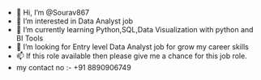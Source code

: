 - 👋 Hi, I’m @Sourav867
- 👀 I’m interested in Data Analyst job
- 🌱 I’m currently learning Python,SQL,Data Visualization with python and BI Tools
- 💞️ I’m looking for Entry level Data Analyst job for grow my career skills
- 📫 If this role available then please give me a chance for this job role.
- my contact no :- +91 8890906749

<!---
Sourav867/Sourav867 is a ✨ special ✨ repository because its `README.md` (this file) appears on your GitHub profile.
You can click the Preview link to take a look at your changes.
--->
